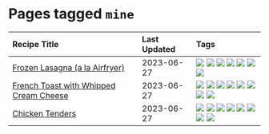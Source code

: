 # Pages tagged `mine`

|Recipe Title|Last Updated|Tags
|:---|:---|:---|
|[Frozen Lasagna (a la Airfryer)](../recipes/lasagnaairfryer.md)|2023-06-27|[![](https://img.shields.io/badge/tag-Italian-91514)](../tags/Italian.md) [![](https://img.shields.io/badge/tag-airfryer-208450)](../tags/airfryer.md) [![](https://img.shields.io/badge/tag-cheesey-517a72)](../tags/cheesey.md) [![](https://img.shields.io/badge/tag-easy-f1d19f)](../tags/easy.md) [![](https://img.shields.io/badge/tag-mine-d4602a)](../tags/mine.md) [![](https://img.shields.io/badge/tag-pasta-6984a1)](../tags/pasta.md) [![](https://img.shields.io/badge/tag-reheating-bb15fd)](../tags/reheating.md)|
|[French Toast with Whipped Cream Cheese](../recipes/frenchtoastwhippedcreamcheese.md)|2023-06-27|[![](https://img.shields.io/badge/tag-amazing-e4f90)](../tags/amazing.md) [![](https://img.shields.io/badge/tag-breakfast-4e6ea)](../tags/breakfast.md) [![](https://img.shields.io/badge/tag-dairy-28ab17)](../tags/dairy.md) [![](https://img.shields.io/badge/tag-dessert-b6c680)](../tags/dessert.md) [![](https://img.shields.io/badge/tag-fried-1d5152)](../tags/fried.md) [![](https://img.shields.io/badge/tag-large_quantity-427cd)](../tags/large_quantity.md) [![](https://img.shields.io/badge/tag-messy-9fef19)](../tags/messy.md) [![](https://img.shields.io/badge/tag-mine-d4602a)](../tags/mine.md)|
|[Chicken Tenders](../recipes/chickentenders.md)|2023-06-27|[![](https://img.shields.io/badge/tag-airfryer-208450)](../tags/airfryer.md) [![](https://img.shields.io/badge/tag-amazing-e4f90)](../tags/amazing.md) [![](https://img.shields.io/badge/tag-battered-1433c8)](../tags/battered.md) [![](https://img.shields.io/badge/tag-chicken-f6b493)](../tags/chicken.md) [![](https://img.shields.io/badge/tag-crumbed-13fda6)](../tags/crumbed.md) [![](https://img.shields.io/badge/tag-messy-9fef19)](../tags/messy.md) [![](https://img.shields.io/badge/tag-mine-d4602a)](../tags/mine.md) [![](https://img.shields.io/badge/tag-sides-1754e4)](../tags/sides.md)|